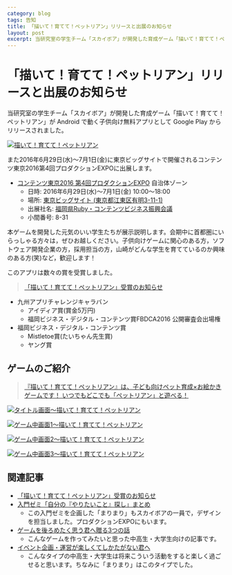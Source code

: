 ```yaml
---
category: blog
tags: 告知
title: 「描いて！育てて！ペットリアン」リリースと出展のお知らせ
layout: post
excerpt: 当研究室の学生チーム「スカイボア」が開発した育成ゲーム「描いて！育てて！ペットリアン」が Android で動く子供向け無料アプリとして Google Play からリリースされました。また2016年6月29日(水)〜7月1日(金)に東京ビッグサイトで開催されるコンテンツ東京2016第4回プロダクションEXPOに出展します。
---
```

# 「描いて！育てて！ペットリアン」リリースと出展のお知らせ

当研究室の学生チーム「スカイボア」が開発した育成ゲーム「描いて！育てて！ペットリアン」が Android で動く子供向け無料アプリとして Google Play からリリースされました。

[![描いて！育てて！ペットリアン](https://lh3.googleusercontent.com/_MshGL5lsprXIuNV7_tAyyZaIzcjwUzF68_DIx5yV3PaOTBsYpw2f9Sua0wWUH88qg=w300-rw)](https://play.google.com/store/apps/details?id=skyboa.game.petlian&hl=ja)

また2016年6月29日(水)〜7月1日(金)に東京ビッグサイトで開催されるコンテンツ東京2016第4回プロダクションEXPOに出展します。

* [コンテンツ東京2016 第4回プロダクションEXPO](http://www.production-expo.jp) 自治体ゾーン
	* 日時: 2016年6月29日(水)〜7月1日(金) 10:00〜18:00
	* 場所: [東京ビッグサイト (東京都江東区有明3-11-1)](http://www.bigsight.jp/access/transportation/)
	* 出展社名: [福岡県Ruby・コンテンツビジネス振興会議](http://www.digitalfukuoka.jp)
	* 小間番号: 8-31

本ゲームを開発した元気のいい学生たちが展示説明します。会期中に首都圏にいらっしゃる方々は，ぜひお越しください。子供向けゲームに関心のある方，ソフトウェア開発企業の方，採用担当の方，山崎がどんな学生を育てているのか興味のある方(笑)など，歓迎します！

このアプリは数々の賞を受賞しました。

> [「描いて！育てて！ペットリアン」受賞のお知らせ](/blog/2016/01/16/Awards.html)

* 九州アプリチャレンジキャラバン
	* アイディア賞(賞金5万円)
	* 福岡ビジネス・デジタル・コンテンツ賞FBDCA2016 公開審査会出場権
* 福岡ビジネス・デジタル・コンテンツ賞
	* Mistletoe賞(たいちゃん先生賞)
	* ヤング賞 

## ゲームのご紹介

> [『描いて！育てて！ペットリアン』は、子ども向けペット育成×お絵かきゲームです！ いつでもどこでも「ペットリアン」と遊べる！ ](https://play.google.com/store/apps/details?id=skyboa.game.petlian&hl=ja)

[![タイトル画面〜描いて！育てて！ペットリアン](https://lh3.googleusercontent.com/rNST3iAuZ0cmUb8rhfDmn_3W2LwZY-CrKqIymC3tvxFgQytjUvAxji_BxjTWewoJ9g=h900-rw)](https://play.google.com/store/apps/details?id=skyboa.game.petlian&hl=ja)

[![ゲーム中画面1〜描いて！育てて！ペットリアン](https://lh3.googleusercontent.com/WuckLBnsv0Xc4SlfOGxone0MD1VHk1_w5_2d20ystqcJ-08GIapzfj1LaVsVwz3UDKk=h900-rw)](https://play.google.com/store/apps/details?id=skyboa.game.petlian&hl=ja)

[![ゲーム中画面2〜描いて！育てて！ペットリアン](https://lh3.googleusercontent.com/F7soyCG7r_F2MWeCheQnob7-0IVsHMFY55Zl3s7R5yNfwKRSeHSPcqXBmnmPMtjtH6Y=h900-rw)](https://play.google.com/store/apps/details?id=skyboa.game.petlian&hl=ja)

[![ゲーム中画面3〜描いて！育てて！ペットリアン](https://lh3.googleusercontent.com/K3H1M0Ja6b6HPS0pnjxly6eyirExUIpMfA7uvY9xfaLSt1p9cldVpcrF_Ae81lvwOUM=h900-rw)](https://play.google.com/store/apps/details?id=skyboa.game.petlian&hl=ja)




## 関連記事

* [「描いて！育てて！ペットリアン」受賞のお知らせ](/blog/2016/01/16/Awards.html)
* [入門ゼミ「自分の『やりたいこと』探し」まとめ](/blog/2015/07/16/Introductory-Seminar.html)
	* この入門ゼミを企画した「まりまり」もスカイボアの一員で，デザインを担当しました。プロダクションEXPOにもいます。
* [ゲームを後ろめたく思う君へ贈る3つの話](/medium/2016/01/18/medium.html)
	* こんなゲームを作ってみたいと思った中高生・大学生向けの記事です。
* [イベント企画・運営が楽しくてしかたがない君へ](/medium/2016/01/27/medium.html)
	* こんなタイプの中高生・大学生は将来こういう活動をすると楽しく過ごせると思います。ちなみに「まりまり」はこのタイプでした。